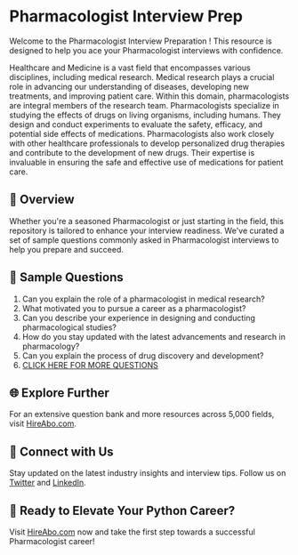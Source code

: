 # Pharmacologist Interview Prep

Welcome to the Pharmacologist Interview Preparation ! This resource is designed to help you ace your Pharmacologist interviews with confidence.

Healthcare and Medicine is a vast field that encompasses various disciplines, including medical research. Medical research plays a crucial role in advancing our understanding of diseases, developing new treatments, and improving patient care. Within this domain, pharmacologists are integral members of the research team. Pharmacologists specialize in studying the effects of drugs on living organisms, including humans. They design and conduct experiments to evaluate the safety, efficacy, and potential side effects of medications. Pharmacologists also work closely with other healthcare professionals to develop personalized drug therapies and contribute to the development of new drugs. Their expertise is invaluable in ensuring the safe and effective use of medications for patient care.

## 🚀 Overview

Whether you're a seasoned Pharmacologist or just starting in the field, this repository is tailored to enhance your interview readiness. We've curated a set of sample questions commonly asked in Pharmacologist interviews to help you prepare and succeed.

## 📝 Sample Questions

1. Can you explain the role of a pharmacologist in medical research?
2. What motivated you to pursue a career as a pharmacologist?
3. Can you describe your experience in designing and conducting pharmacological studies?
4. How do you stay updated with the latest advancements and research in pharmacology?
5. Can you explain the process of drug discovery and development?
6. [CLICK HERE FOR MORE QUESTIONS](https://hireabo.com/job/2_3_13/Pharmacologist)

## 🌐 Explore Further

For an extensive question bank and more resources across 5,000 fields, visit [HireAbo.com](https://www.hireabo.com).

## 📱 Connect with Us

Stay updated on the latest industry insights and interview tips. Follow us on [Twitter](https://twitter.com/hireabo) and [LinkedIn](https://www.linkedin.com/in/hire-abo-3609972a8/).

## 🚀 Ready to Elevate Your Python Career?

Visit [HireAbo.com](https://www.hireabo.com) now and take the first step towards a successful Pharmacologist career!